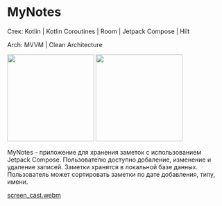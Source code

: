 # MyNotes

Стек: Kotlin | Kotlin Coroutines | Room | Jetpack Compose | Hilt 

Arch: MVVM | Clean Architecture

<img src="https://github.com/vsened/MyNotes/assets/62769202/74a45349-3306-4587-9510-916b6cd76bbb" width="200">
<img src="https://github.com/vsened/MyNotes/assets/62769202/8f0f11b5-71d8-4b83-ba35-786d4532ce60" width="200">

MyNotes - приложение для хранения заметок с использованием Jetpack Compose. Пользователю доступно добаление, изменение и удаление записей. Заметки хранятся в локальной базе данных. Пользователь может сортировать заметки по дате добавления, типу, имени. 

[screen_cast.webm](https://github.com/vsened/MyNotes/assets/62769202/4744b47f-8a09-44ab-99c7-05a00ee83454)
